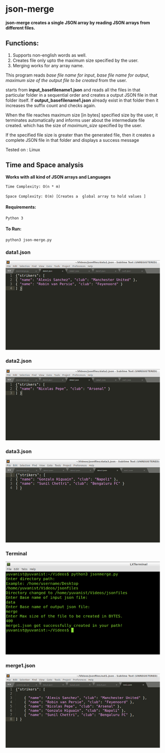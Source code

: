 # json-merge

**json-merge creates a single JSON array by reading JSON arrays
from different files.**

## Functions:
  1. Supports non-english words as well.
  2. Creates file only upto the maximum size specified by the user.
  3. Merging works for any array name.

This program reads *base file name for input*, *base file name for output*,
*maximum size of the output file to be created* from the user.

starts from **input_basefilename1.json** and reads all the files in that
particular folder in a sequential order and creates a output JSON
file in that folder itself. If **output_basefilename1.json** already exist
in that folder then it increases the suffix count and checks again.

When the file reaches maximum size [in bytes] specified size by the user, it terminates
automatically and informs user about the intermediate file created. which has
the size of *maximum_size* specified by the user.

If the specified file size is greater than the generated file, then it creates
a complete JSON file in that folder and displays a success message


Tested on : Linux

## Time and Space analysis

**Works with all kind of JSON arrays and Languages**
```
Time Complexity: O(n * m)

Space Complexity: O(m) [Creates a  global array to hold values ]
```


#### Requirements:

  ```
  Python 3
  ```
#### To Run:
  ```
  python3 json-merge.py
  ```

  ### data1.json
  
 ![data1](data1.PNG?raw=true "data1.json input file")
  
  ### data2.json
  
 ![data2](data2.PNG?raw=true "data2.json input file")
 
 ### data3.json
 
 ![data3](data3.PNG?raw=true "data3.json input file")
 
 ### Terminal
 
 ![terminal](terminal_run.png?raw=true "Terminal Screenshot")
 
 ### merge1.json
 
 ![merge1](merge1.PNG?raw=true "merge1.json output file")
 

